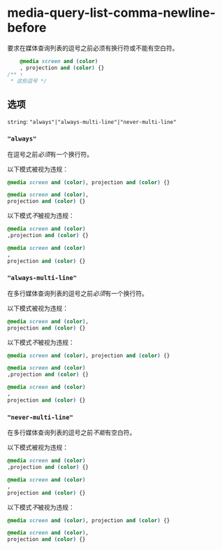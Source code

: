 # media-query-list-comma-newline-before

要求在媒体查询列表的逗号之前必须有换行符或不能有空白符。

```css
    @media screen and (color)
    , projection and (color) {}
/** ↑
 * 这些逗号 */
```

## 选项

`string`: `"always"|"always-multi-line"|"never-multi-line"`

### `"always"`

在逗号之前*必须*有一个换行符。

以下模式被视为违规：

```css
@media screen and (color), projection and (color) {}
```

```css
@media screen and (color),
projection and (color) {}
```

以下模式*不*被视为违规：

```css
@media screen and (color)
,projection and (color) {}
```

```css
@media screen and (color)
,
projection and (color) {}
```

### `"always-multi-line"`

在多行媒体查询列表的逗号之前*必须*有一个换行符。

以下模式被视为违规：

```css
@media screen and (color),
projection and (color) {}
```

以下模式*不*被视为违规：

```css
@media screen and (color), projection and (color) {}
```

```css
@media screen and (color)
,projection and (color) {}
```

```css
@media screen and (color)
,
projection and (color) {}
```

### `"never-multi-line"`

在多行媒体查询列表的逗号之前*不能*有空白符。

以下模式被视为违规：

```css
@media screen and (color)
,projection and (color) {}
```

```css
@media screen and (color)
,
projection and (color) {}
```

以下模式*不*被视为违规：

```css
@media screen and (color), projection and (color) {}
```

```css
@media screen and (color),
projection and (color) {}
```
